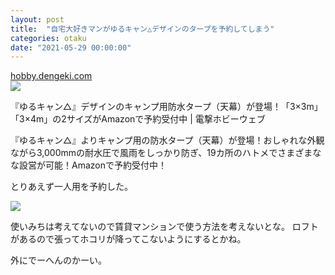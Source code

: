 ```yaml
---
layout: post
title:  "自宅大好きマンがゆるキャン△デザインのタープを予約してしまう"
categories: otaku
date: "2021-05-29 00:00:00"
---
```



<div class="card">
  <a href="https://hobby.dengeki.com/news/1256414/"></a>
  <div class="card__header">
    <a href="https://hobby.dengeki.com/news/1256414/">hobby.dengeki.com</a>
  </div>
  <div class="card__image">
    <img src="https://hobby.dengeki.com/ss/hobby/uploads/2021/05/DTWcard_y0LszaCVV8qhE7LUSjkKr9Q0c7gr9bO9.jpg">
  </div>
  <div class="card__title">
    <p>『ゆるキャン△』デザインのキャンプ用防水タープ（天幕）が登場！「3×3m」「3×4m」の2サイズがAmazonで予約受付中 | 電撃ホビーウェブ    </p>
  </div>
  <div class="card__description">
    <p>『ゆるキャン△』よりキャンプ用の防水タープ（天幕）が登場！おしゃれな外観ながら3,000mmの耐水圧で風雨をしっかり防ぎ、19カ所のハトメでさまざまなな設営が可能！Amazonで予約受付中！</p>
  </div>
</div>


とりあえず一人用を予約した。

<a href="https://www.amazon.co.jp/gp/product/B094P9Q4HG?ie=UTF8&psc=1&linkCode=li3&tag=infirmaria112-22&linkId=9962b008cf7665af1a06b485f6513e94&language=ja_JP&ref_=as_li_ss_il" target="_blank"><img border="0" src="//ws-fe.amazon-adsystem.com/widgets/q?_encoding=UTF8&ASIN=B094P9Q4HG&Format=_SL250_&ID=AsinImage&MarketPlace=JP&ServiceVersion=20070822&WS=1&tag=infirmaria112-22&language=ja_JP" ></a><img src="https://ir-jp.amazon-adsystem.com/e/ir?t=infirmaria112-22&language=ja_JP&l=li3&o=9&a=B094P9Q4HG" width="1" height="1" border="0" alt="" style="border:none !important; margin:0px !important;" />

使いみちは考えてないので賃貸マンションで使う方法を考えないとな。
ロフトがあるので張ってホコリが降ってこないようにするとかね。

外にでーへんのかーい。
